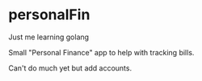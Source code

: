 # personalFin
 Just me learning golang

 Small "Personal Finance" app to help with tracking bills.

 Can't do much yet but add accounts.
